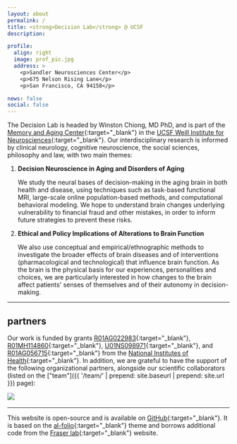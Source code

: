 ```yaml
---
layout: about
permalink: /
title: <strong>Decision Lab</strong> @ UCSF
description: 

profile: 
  align: right
  image: prof_pic.jpg
  address: > 
    <p>Sandler Neurosciences Center</p>
    <p>675 Nelson Rising Lane</p>
    <p>San Francisco, CA 94158</p>

news: false
social: false
---
```

The Decision Lab is headed by Winston Chiong, MD PhD, and is part of the [Memory and Aging Center](http://memory.ucsf.edu){:target="\_blank"} in the [UCSF Weill Institute for Neurosciences](http://weill.ucsf.edu){:target="\_blank"}. Our interdisciplinary research is informed by clinical neurology, cognitive neuroscience, the social sciences, philosophy and law, with two main themes:

1. **Decision Neuroscience in Aging and Disorders of Aging**

   We study the neural bases of decision-making in the aging brain in both health and disease, using techniques such as task-based functional MRI, large-scale online population-based methods, and computational behavioral modeling. We hope to understand brain changes underlying vulnerability to financial fraud and other mistakes, in order to inform future strategies to prevent these risks.

2. **Ethical and Policy Implications of Alterations to Brain Function**

   We also use conceptual and empirical/ethnographic methods to investigate the broader effects of brain diseases and of interventions (pharmacological and technological) that influence brain function. As the brain is the physical basis for our experiences, personalities and choices, we are particularly interested in how changes to the brain affect patients' senses of themselves and of their autonomy in decision-making.

---

## partners

Our work is funded by grants [R01AG022983](https://projectreporter.nih.gov/project_info_description.cfm?aid=9460967&icde=40045081&ddparam=&ddvalue=&ddsub=&cr=1&csb=default&cs=ASC&pball=){:target="\_blank"}, 
[R01MH114860](https://projectreporter.nih.gov/project_info_description.cfm?aid=9564973&icde=40045083&ddparam=&ddvalue=&ddsub=&cr=1&csb=default&cs=ASC&pball=){:target="\_blank"}, [U01NS098971](https://projectreporter.nih.gov/project_info_description.cfm?aid=9356341&icde=40045087&ddparam=&ddvalue=&ddsub=&cr=3&csb=default&cs=ASC&pball=){:target="\_blank"}, and [R01AG056715](https://projectreporter.nih.gov/project_info_description.cfm?aid=9368243&icde=40045089&ddparam=&ddvalue=&ddsub=&cr=6&csb=default&cs=ASC&pball=){:target="\_blank"} from the [National Institutes of Health](http://www.nih.gov){:target="\_blank"}. In addition, we are grateful to have the support of the following 
organizational partners, alongside our scientific collaborators (listed on the ["team"]({{ '/team/' | prepend: site.baseurl | prepend: site.url }}) page):

<div class="img_row">
    <img class="col one left" src="{{ site.baseurl }}/assets/img/ucconsortium.jpg"/>
    <img class="col one left" src="{{ site.baseurl }}/assets/img/gbhi.jpg" alt="" title="example image"/>
    <img class="col one left" src="{{ site.baseurl }}/assets/img/3.jpg" alt="" title="example image"/>
</div>

---

This website is open-source and is available on [GitHub](https://github.com/winstonchiong/winstonchiong.github.io){:target="\_blank"}. It is based on the [al-folio](https://github.com/alshedivat/al-folio){:target="\_blank"} theme and borrows additional code from the [Fraser lab](http://fraserlab.com){:target="\_blank"} website.



